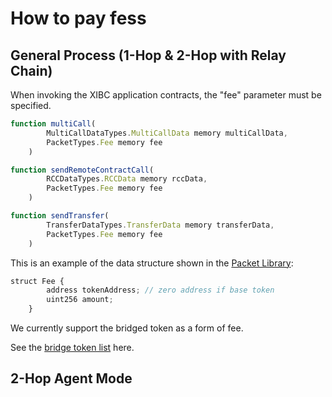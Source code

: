 # How to pay fess

## General Process (1-Hop & 2-Hop with Relay Chain)

When invoking the XIBC application contracts, the "fee" parameter must be specified.

```jsx
function multiCall(
        MultiCallDataTypes.MultiCallData memory multiCallData,
        PacketTypes.Fee memory fee
    )

function sendRemoteContractCall(
        RCCDataTypes.RCCData memory rccData,
        PacketTypes.Fee memory fee
    )

function sendTransfer(
        TransferDataTypes.TransferData memory transferData,
        PacketTypes.Fee memory fee
    )
```

This is an example of the data structure shown in the [Packet Library]():

```jsx
struct Fee {
        address tokenAddress; // zero address if base token
        uint256 amount;
    }
```

We currently support the bridged token as a form of fee.

See the [bridge token list]() here.

## 2-Hop Agent Mode

